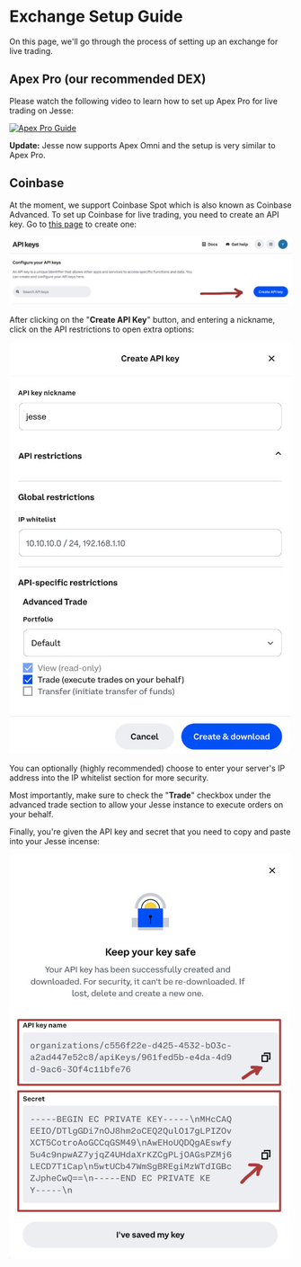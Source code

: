 # Exchange Setup Guide

On this page, we'll go through the process of setting up an exchange for live trading.

## Apex Pro (our recommended DEX)

Please watch the following video to learn how to set up Apex Pro for live trading on Jesse:

[![Apex Pro Guide](https://i.ytimg.com/vi/Cm5DmVgAr5c/hqdefault.jpg?sqp=-oaymwEjCNACELwBSFryq4qpAxUIARUAAAAAGAElAADIQj0AgKJDeAE=&rs=AOn4CLA44XXyan5im9xHY23mmvDL5I9Ekw)](https://www.youtube.com/watch?v=Cm5DmVgAr5c)

**Update:** Jesse now supports Apex Omni and the setup is very similar to Apex Pro.

## Coinbase 

At the moment, we support Coinbase Spot which is also known as Coinbase Advanced. To set up Coinbase for live trading, you need to create an API key. Go to [this page](https://portal.cdp.coinbase.com/access/api) to create one: 

![Coinbase API Keys](../../docs/imgs/coinbase-api1.jpg)

After clicking on the "**Create API Key**" button, and entering a nickname, click on the API restrictions to open extra options:

![Coinbase API Keys](../../docs/imgs/coinbase-api2.jpg)

You can optionally (highly recommended) choose to enter your server's IP address into the IP whitelist section for more security.

Most importantly, make sure to check the "**Trade**" checkbox under the advanced trade section to allow your Jesse instance to execute orders on your behalf.

Finally, you're given the API key and secret that you need to copy and paste into your Jesse incense:

![Coinbase API Keys](../../docs/imgs/coinbase-api3.jpg)
